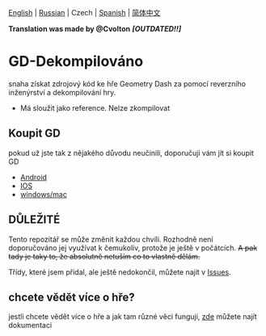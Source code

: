 [English](README.md) | [Russian](README-RU.md) | Czech | [Spanish](README-ES.md) | [简体中文](README-CN.md)

**Translation was made by @Cvolton** ***[OUTDATED!!]***

# GD-Dekompilováno
 snaha získat zdrojový kód ke hře Geometry Dash za pomocí reverzního inženýrství a dekompilování hry.  

- Má sloužit jako reference. Nelze zkompilovat

## Koupit GD

pokud už jste tak z nějakého důvodu neučinili, doporučuji vám jít si koupit GD

- [Android](https://play.google.com/store/apps/details?id=com.robtopx.geometryjump&hl=en_GB&gl=US)
- [IOS](https://apps.apple.com/us/app/geometry-dash/id625334537)
- [windows/mac](https://store.steampowered.com/app/322170/Geometry_Dash/)

## DŮLEŽITÉ

Tento repozitář se může změnit každou chvíli. Rozhodně není doporučováno jej využívat k čemukoliv, protože je ještě v počátcích. ~~A pak tady je taky to, že absolutně netuším co to vlastně dělám.~~  

Třídy, které jsem přidal, ale ještě nedokončil, můžete najít v [Issues](https://github.com/Wyliemaster/GD-Decompiled/issues).

## chcete vědět více o hře?

jestli chcete vědět více o hře a jak tam různé věci fungují, [zde](https://github.com/Wyliemaster/gddocs) můžete najít dokumentaci
